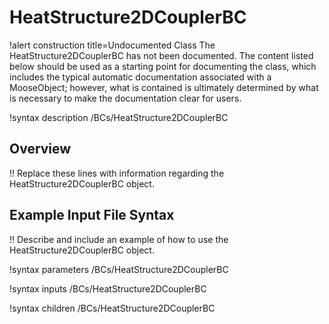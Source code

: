 # HeatStructure2DCouplerBC

!alert construction title=Undocumented Class
The HeatStructure2DCouplerBC has not been documented. The content listed below should be used as a starting point for
documenting the class, which includes the typical automatic documentation associated with a
MooseObject; however, what is contained is ultimately determined by what is necessary to make the
documentation clear for users.

!syntax description /BCs/HeatStructure2DCouplerBC

## Overview

!! Replace these lines with information regarding the HeatStructure2DCouplerBC object.

## Example Input File Syntax

!! Describe and include an example of how to use the HeatStructure2DCouplerBC object.

!syntax parameters /BCs/HeatStructure2DCouplerBC

!syntax inputs /BCs/HeatStructure2DCouplerBC

!syntax children /BCs/HeatStructure2DCouplerBC
